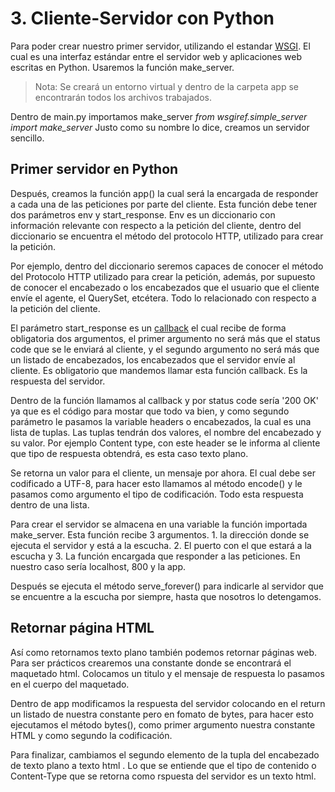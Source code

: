 # 3. Cliente-Servidor con Python
Para poder crear nuestro primer servidor, utilizando el estandar [WSGI](https://docs.python.org/es/3/library/wsgiref.html). El cual es una interfaz estándar entre el servidor web y aplicaciones web escritas en Python. Usaremos la función make_server.

> Nota:
> Se creará un entorno virtual y dentro de la carpeta app se encontrarán todos los archivos trabajados.

Dentro de main.py importamos make_server _from wsgiref.simple_server import make_server_
Justo como su nombre lo dice, creamos un servidor sencillo.

## Primer servidor en Python

Después, creamos la función app() la cual será la encargada de responder a cada una de las peticiones por parte del cliente. Esta función debe tener dos parámetros env y start_response. Env es un diccionario con información relevante con respecto a la petición del cliente, dentro del diccionario se encuentra el método del protocolo HTTP, utilizado para crear la petición. 

Por ejemplo, dentro del diccionario seremos capaces de conocer el método del Protocolo HTTP utilizado para crear la petición, además, por supuesto de conocer el encabezado o los encabezados que el usuario que el cliente envíe el agente, el QuerySet, etcétera. Todo lo relacionado con respecto a la petición del cliente.

El parámetro start_response es un [callback](https://www.ionos.mx/digitalguide/paginas-web/desarrollo-web/que-es-un-callback/) el cual recibe de forma obligatoria dos argumentos, el primer argumento no será más que el status code que se le enviará al cliente, y el segundo argumento no será más que un listado de encabezados, los encabezados que el servidor envíe al cliente. Es obligatorio que mandemos llamar esta función callback. Es la respuesta del servidor.

Dentro de la función llamamos al callback y por status code sería '200 OK' ya que es el código para mostar que todo va bien, y como segundo parámetro le pasamos la variable headers o encabezados, la cual es una lista de tuplas. Las tuplas tendrán dos valores, el nombre del encabezado y su valor. Por ejemplo Content type, con este header se le informa al cliente que tipo de respuesta obtendrá, es esta caso texto plano.

Se retorna un valor para el cliente, un mensaje por ahora. El cual debe ser codificado a UTF-8, para hacer esto llamamos al método encode() y le pasamos como argumento el tipo de codificación. Todo esta respuesta dentro de una lista.

Para crear el servidor se almacena en una variable la función importada make_server. Esta función recibe 3 argumentos. 1. la dirección donde se ejecuta el servidor y está a la escucha. 2. El puerto con el que estará a la escucha y 3. La función encargada que responder a las peticiones. En nuestro caso sería localhost, 800 y la app.

Después se ejecuta el método serve_forever() para indicarle al servidor que se encuentre a la escucha por siempre, hasta que nosotros lo detengamos.

## Retornar página HTML
Así como retornamos texto plano también podemos retornar páginas web. 
Para ser prácticos crearemos una constante donde se encontrará el maquetado html. Colocamos un titulo y el mensaje de respuesta lo pasamos en el cuerpo del maquetado. 

Dentro de app modificamos la respuesta del servidor colocando en el return un listado de nuestra constante pero en fomato de bytes, para hacer esto ejecutamos el método bytes(), como primer argumento nuestra constante HTML y como segundo la codificación.

Para finalizar, cambiamos  el segundo elemento de la tupla del encabezado de texto plano a texto html . Lo que se entiende que el tipo de contenido o Content-Type que se retorna como rspuesta del servidor es un texto html.